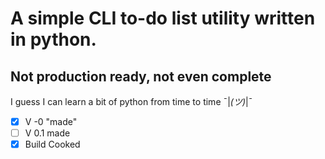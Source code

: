 # A simple CLI to-do list utility written in python.
## Not production ready, not even complete

I guess I can learn a bit of python from time to time ¯|_(ツ)_|¯

- [x] V -0 "made"
- [ ] V 0.1 made
- [x] Build Cooked
